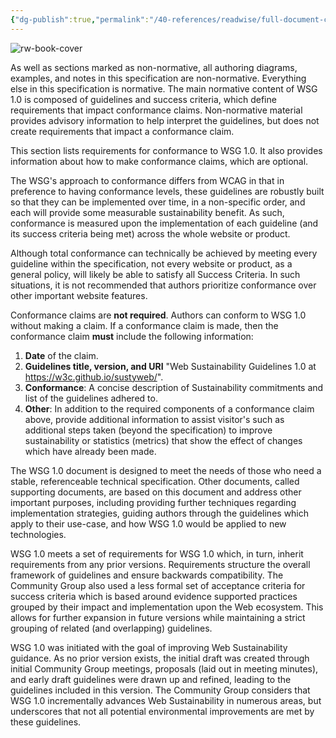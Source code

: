 ```yaml
---
{"dg-publish":true,"permalink":"/40-references/readwise/full-document-contents/web-sustainability-guidelines-wsg-1-0/","tags":["rw/articles"]}
---
```


![rw-book-cover](https://labs.w3.org/favicon.ico)

As well as sections marked as non-normative, all authoring diagrams, examples, and notes in this specification are non-normative. Everything else in this specification is normative. The main normative content of WSG 1.0 is composed of guidelines and success criteria, which define requirements that impact conformance claims. Non-normative material provides advisory information to help interpret the guidelines, but does not create requirements that impact a conformance claim.

This section lists requirements for conformance to WSG 1.0. It also provides information about how to make conformance claims, which are optional.

The WSG's approach to conformance differs from WCAG in that in preference to having conformance levels, these guidelines are robustly built so that they can be implemented over time, in a non-specific order, and each will provide some measurable sustainability benefit. As such, conformance is measured upon the implementation of each guideline (and its success criteria being met) across the whole website or product.

Although total conformance can technically be achieved by meeting every guideline within the specification, not every website or product, as a general policy, will likely be able to satisfy all Success Criteria. In such situations, it is not recommended that authors prioritize conformance over other important website features.

Conformance claims are **not required**. Authors can conform to WSG 1.0 without making a claim. If a conformance claim is made, then the conformance claim **must** include the following information:

1. **Date** of the claim.
2. **Guidelines title, version, and URI** "Web Sustainability Guidelines 1.0 at <https://w3c.github.io/sustyweb/>".
3. **Conformance**: A concise description of Sustainability commitments and list of the guidelines adhered to.
4. **Other**: In addition to the required components of a conformance claim above, provide additional information to assist visitor's such as additional steps taken (beyond the specification) to improve sustainability or statistics (metrics) that show the effect of changes which have already been made.

The WSG 1.0 document is designed to meet the needs of those who need a stable, referenceable technical specification. Other documents, called supporting documents, are based on this document and address other important purposes, including providing further techniques regarding implementation strategies, guiding authors through the guidelines which apply to their use-case, and how WSG 1.0 would be applied to new technologies.

WSG 1.0 meets a set of requirements for WSG 1.0 which, in turn, inherit requirements from any prior versions. Requirements structure the overall framework of guidelines and ensure backwards compatibility. The Community Group also used a less formal set of acceptance criteria for success criteria which is based around evidence supported practices grouped by their impact and implementation upon the Web ecosystem. This allows for further expansion in future versions while maintaining a strict grouping of related (and overlapping) guidelines.

WSG 1.0 was initiated with the goal of improving Web Sustainability guidance. As no prior version exists, the initial draft was created through initial Community Group meetings, proposals (laid out in meeting minutes), and early draft guidelines were drawn up and refined, leading to the guidelines included in this version. The Community Group considers that WSG 1.0 incrementally advances Web Sustainability in numerous areas, but underscores that not all potential environmental improvements are met by these guidelines.
